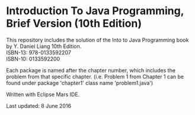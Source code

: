 # Introduction To Java Programming, Brief Version (10th Edition)

This repository includes the solution of the Into to Java Programming book by Y. Daniel Liang 10th Edition. <br />
ISBN-13: 978-0133592207 <br />
ISBN-10: 0133592200 <br />

Each package is named after the chapter number, which includes the problem from that specific chapter. (i.e. Problem 1 from Chapter 1 can be found under package 'chapter1' class name 'problem1.java') <br />

Written with Eclipse Mars IDE. <br />

Last updated: 8 June 2016
